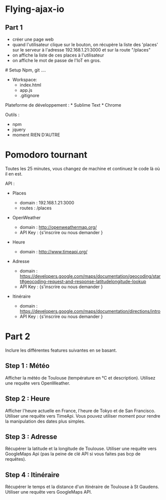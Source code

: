 # Flying-ajax-io

## Part 1
* créer une page web
* quand l'utilisateur clique sur le bouton, on récupère la liste des 'places' sur le serveur à l'adresse 192.168.1.21:3000 et sur la route "/places"
* on affiche la liste de ces places à l'utilisateur
* on affiche le mot de passe de l'IoT en gros.

# Setup
Npm, git ....

* Workspace: 
	* index.html
	* app.js
	* .gitignore

Plateforme de développement :
	* Sublime Text
	* Chrome

Outils :
* npm 
* jquery
* moment
RIEN D'AUTRE

# Pomodoro tournant
Toutes les 25 minutes, vous changez de machine et continuez le code là où il en est.


API : 
* Places
	* domain : 192.168.1.21:3000
	* routes : /places
* OpenWeather
	* domain : http://openweathermap.org/
	* API Key : {s'inscrire ou nous demander }
* Heure
	* domain : http://www.timeapi.org/
* Adresse
	* domain : https://developers.google.com/maps/documentation/geocoding/start#geocoding-request-and-response-latitudelongitude-lookup
	* API Key : {s'inscrire ou nous demander }

* Itinéraire
	* domain : https://developers.google.com/maps/documentation/directions/intro
	* API Key : {s'inscrire ou nous demander }


# Part 2
Inclure les différentes features suivantes en se basant.

## Step 1 : Météo
Afficher la météo de Toulouse (température en °C et description).
Utilisez une requête vers OpenWeather.

## Step 2 : Heure
Afficher l'heure actuelle en France, l'heure de Tokyo et de San Francisco. 
Utiliser une requête vers TimeApi.
Vous pouvez utiliser moment pour rendre la manipulation des dates plus simples.

## Step 3 : Adresse
Récupérer la latitude et la longitude de Toulouse.
Utiliser une requête vers GoogleMaps Api (pas la peine de clé API si vous faites pas bcp de requêtes).

## Step 4 : Itinéraire
Récupérer le temps et la distance d'un itinéraire de Toulouse à St Gaudens.
Utiliser une requête vers GoogleMaps API.

